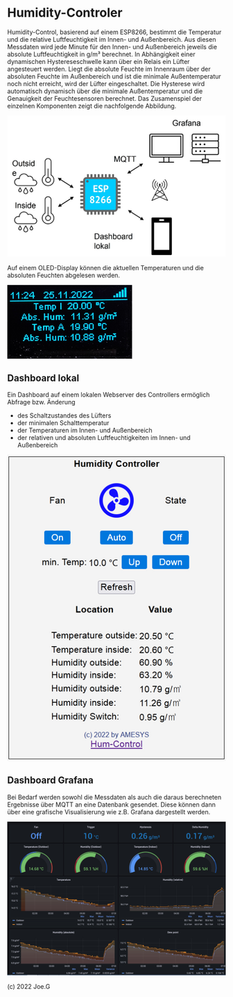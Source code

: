 # Humidity-Controler
Humidity-Control, basierend auf einem ESP8266, bestimmt die Temperatur und die relative Luftfeuchtigkeit im Innen- und Außenbereich. Aus diesen Messdaten wird jede Minute für den Innen- und Außenbereich jeweils die absolute Luftfeuchtigkeit in g/m³ berechnet. In Abhängigkeit einer dynamischen Hystereseschwelle kann über ein Relais ein Lüfter angesteuert werden. Liegt die absolute Feuchte im Innenraum über der absoluten Feuchte im Außenbereich und ist die minimale Außentemperatur noch nicht erreicht, wird der Lüfter eingeschaltet. Die Hysterese wird automatisch dynamisch über die minimale Außentemperatur und die Genauigkeit der Feuchtesensoren berechnet. 
Das Zusamenspiel der einzelnen Komponenten zeigt die nachfolgende Abbildung.

![Übersicht](https://github.com/Feinmechaniker/Humidity/blob/main/06%20Website/overview.jpg)

Auf einem OLED-Display können die aktuellen Temperaturen und die absoluten Feuchten abgelesen werden.

![OLED](https://github.com/Feinmechaniker/Humidity/blob/main/06%20Website/OLED.jpg)

## Dashboard lokal
Ein Dashboard auf einem lokalen Webserver des Controllers ermöglich Abfrage bzw. Änderung
- des Schaltzustandes des Lüfters
- der minimalen Schalttemperatur
- der Temperaturen im Innen- und Außenbereich
- der relativen und absoluten Luftfeuchtigkeiten im Innen- und Außenbereich

![Dashboard](https://github.com/Feinmechaniker/Humidity/blob/main/06%20Website/dashboard.jpg)

## Dashboard Grafana
Bei Bedarf werden sowohl die Messdaten als auch die daraus berechneten Ergebnisse über MQTT an eine Datenbank gesendet. Diese können dann über eine grafische Visualisierung wie z.B. Grafana dargestellt werden. 

![Grafana](https://github.com/Feinmechaniker/Humidity/blob/main/06%20Website/grafana.jpg)

(c) 2022 Joe.G
